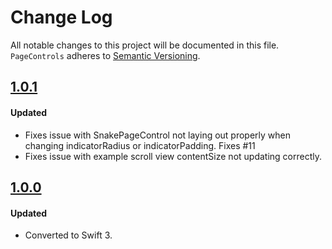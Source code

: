 # Change Log
All notable changes to this project will be documented in this file.
`PageControls` adheres to [Semantic Versioning](http://semver.org/).


## [1.0.1](https://github.com/popwarsweet/PageControls/releases/tag/1.0.1)

#### Updated
- Fixes issue with SnakePageControl not laying out properly when changing indicatorRadius or indicatorPadding. Fixes #11
- Fixes issue with example scroll view contentSize not updating correctly.


## [1.0.0](https://github.com/popwarsweet/PageControls/releases/tag/1.0.0)

#### Updated
- Converted to Swift 3.
